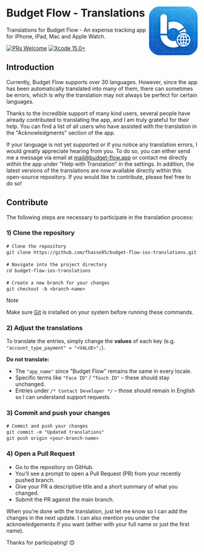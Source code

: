 <h1> Budget Flow - Translations
  <img align="right" alt="Project logo" src="./Icon_Rounded.png" width="128px">
</h1>
<p>
  Translations for Budget Flow - An expense tracking app for iPhone, iPad, Mac and Apple Watch.
</p>

[![PRs Welcome](https://img.shields.io/badge/PRs-Welcome-red.svg)](https://github.com/fhasse95/budget-flow-ios-translations/pulls)
[![Xcode 15.0+](https://img.shields.io/badge/Xcode-15.0%20%2B-147EFB)](https://developer.apple.com/xcode)

## Introduction
Currently, Budget Flow supports over 30 languages. However, since the app has been automatically translated into many of them, there can sometimes be errors, which is why the translation may not always be perfect for certain languages.

Thanks to the incredible support of many kind users, several people have already contributed to translating the app, and I am truly grateful for their help. You can find a list of all users who have assisted with the translation in the "Acknowledgments" section of the app.

If your language is not yet supported or if you notice any translation errors, I would greatly appreciate hearing from you. To do so, you can either send me a message via email at mail@budget-flow.app or contact me directly within the app under "Help with Translation" in the settings. In addition, the latest versions of the translations are now available directly within this open-source repository. If you would like to contribute, please feel free to do so!

## Contribute
The following steps are necessary to participate in the translation process:

### 1) Clone the repository
```console
# Clone the repository
git clone https://github.com/fhasse95/budget-flow-ios-translations.git

# Navigate into the project directory
cd budget-flow-ios-translations

# Create a new branch for your changes
git checkout -b <branch-name>
```

> [!NOTE]
> Make sure [Git](https://git-scm.com/downloads) is installed on your system before running these commands.

### 2) Adjust the translations

To translate the entries, simply change the **values** of each key (e.g. `"account_type_payment" = "<VALUE>";`).

**Do not translate:**
- The `"app_name"` since "Budget Flow" remains the same in every locale.
- Specific terms like `"Face ID"` / `"Touch ID"` – these should stay unchanged.
- Entries under `/* Contact Developer */` – those should remain in English so I can understand support requests.


### 3) Commit and push your changes
```console
# Commit and push your changes
git commit -m "Updated translations"
git push origin <your-branch-name>
```

### 4) Open a Pull Request
- Go to the repository on GitHub.
- You’ll see a prompt to open a Pull Request (PR) from your recently pushed branch.
- Give your PR a descriptive title and a short summary of what you changed.
- Submit the PR against the main branch.

When you're done with the translation, just let me know so I can add the changes in the next update. I can also mention you under the acknowledgements if you want (either with your full name or just the first name).

Thanks for participating! 😊